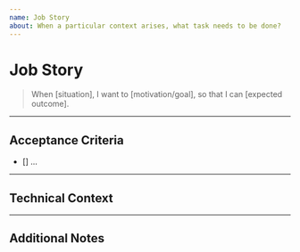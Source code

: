 ```yaml
---
name: Job Story
about: When a particular context arises, what task needs to be done?
---
```


# Job Story

> When [situation], I want to [motivation/goal], so that I can [expected outcome].

---

## Acceptance Criteria

- [] ...

---

## Technical Context

<!-- What areas of the code are affected? Any dependencies or constraints? -->

---

## Additional Notes

<!-- Design ideas, alternatives or other considerations -->
